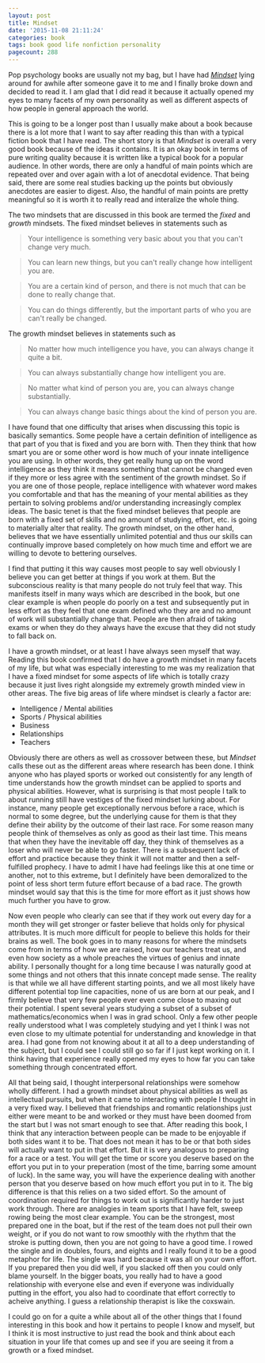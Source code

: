 ```yaml
---
layout: post
title: Mindset
date: '2015-11-08 21:11:24'
categories: book
tags: book good life nonfiction personality
pagecount: 288
---
```


Pop psychology books are usually not my bag, but I have had
[*Mindset*][mindset-amazon] lying around for awhile after
someone gave it to me and I finally broke down and decided to
read it. I am glad that I did read it because it actually opened
my eyes to many facets of my own personality as well as different
aspects of how people in general approach the world.

This is going
to be a longer post than I usually make about a book because
there is a lot more that I want to say after reading this than
with a typical fiction book that I have read. The short story
is that *Mindset* is overall a very good book because of the
ideas it contains. It is an okay book in terms of pure writing
quality because it is written like a typical book for a popular
audience. In other words, there are only a handful of main points
which are repeated over and over again with a lot of anecdotal
evidence. That being said, there are some real studies backing up
the points but obviously anecdotes are easier to digest. Also,
the handful of main points are pretty meaningful so it is worth it
to really read and interalize the whole thing.

The two mindsets that are discussed in this book are termed the
*fixed* and *growth* mindsets. The fixed mindset believes in statements
such as

> Your intelligence is something very basic about you that you can't change very much.

> You can learn new things, but you can't really change how intelligent you are.

> You are a certain kind of person, and there is not much that can be done to really change that.

> You can do things differently, but the important parts of who you are can't really be changed.

The growth  mindset believes in statements such as

> No matter how much intelligence you have, you can always change it quite a bit.

> You can always substantially change how intelligent you are.

> No matter what kind of person you are, you can always change substantially.

> You can always change basic things about the kind of person you are.

I have found that one difficulty that arises when discussing this topic is basically
semantics. Some people have a certain definition of intelligence as that part of
you that is fixed and you are born with. Then they think that how smart you are or some
other word is how much of your innate intelligence you are using. In other words, they
get really hung up on the word intelligence as they think it means something that cannot be
changed even if they more or less agree with the sentiment of the growth mindset. So if you
are one of those people, replace intelligence with whatever word makes you comfortable and that
has the meaning of your mental abilities as they pertain to solving problems and/or understanding
increasingly complex ideas. The basic tenet is that the fixed mindset believes that people are
born with a fixed set of skills and no amount of studying, effort, etc. is going to materially
alter that reality. The growth mindset, on the other hand, believes that we have essentially
unlimited potential and thus our skills can continually improve based completely on how much time
and effort we are willing to devote to bettering ourselves.

I find that putting it this way causes most people to say well obviously I believe you
can get better at things if you work at them. But the subconscious reality is that many
people do not truly feel that way. This manifests itself in many ways which are described
in the book, but one clear example is when people do poorly on a test and subsequently put
in less effort as they feel that one exam defined who they are and no amount of work
will substantially change that. People are then afraid of taking exams or when they do
they always have the excuse that they did not study to fall back on.

I have a growth mindset, or at least I have always seen myself that way. Reading this book
confirmed that I do have a growth mindset in many facets of my life, but what was especially
interesting to me was my realization that I have a fixed mindset for some aspects of life
which is totally crazy because it just lives right alongside my extremely growth minded view
in other areas. The five big areas of life where mindset is clearly a factor are:

* Intelligence / Mental abilities
* Sports / Physical abilities
* Business
* Relationships
* Teachers

Obviously there are others as well as crossover between these, but *Mindset* calls
these out as the different areas where research has been done. I think anyone
who has played sports or worked out consistently for any length of time understands
how the growth mindset can be applied to sports and physical abilities. However,
what is surprising is that most people I talk to about running still have vestiges of
the fixed mindset lurking about. For instance, many people get exceptionally nervous
before a race, which is normal to some degree, but the underlying cause for them
is that they define their ability by the outcome of their last race. For some reason
many people think of themselves as only as good as their last time. This means that
when they have the inevitable off day, they think of themselves as a loser who
will never be able to go faster. There is a subsequent lack of effort and practice
because they think it will not matter and then a self-fulfilled prophecy. I have to
admit I have had feelings like this at one time or another, not to this extreme,
but I definitely have been demoralized to the point of less short term future effort because of
a bad race. The growth mindset would say that this is the time for more effort
as it just shows how much further you have to grow.

Now even people who clearly can see that if they work out every day for a month they will
get stronger or faster believe that holds only for physical attributes. It is much
more difficult for people to believe this holds for their brains as well. The book goes
in to many reasons for where the mindsets come from in terms of how we are raised,
how our teachers treat us, and even how society as a whole preaches the virtues of
genius and innate ability. I personally thought for a long time because I was naturally
good at some things and not others that this innate concept made sense. The reality is
that while we all have different starting points, and we all most likely have different
potential top line capacities, none of us are born at our peak, and I firmly believe
that very few people ever even come close to maxing out their potential. I spent
several years studying a subset of a subset of mathematics/economics when I was in
grad school. Only a few other people really understood what I was completely studying
and yet I think I was not even close to my ultimate potential for understanding
and knowledge in that area. I had gone from not knowing about it at all to a deep understanding
of the subject, but I could see I could still go so far if I just kept working on it.
I think having that experience really opened my eyes to how far you can take something
through concentrated effort.

All that being said, I thought interpersonal relationships were somehow wholly different.
I had a growth mindset about physical abilities as well as intellectual pursuits,
but when it came to interacting with people I thought in a very fixed way. I believed
that friendships and romantic relationships just either were meant to be and worked
or they must have been doomed from the start but I was not smart enough to see that.
After reading this book, I think that any interaction between people can be made to be
enjoyable if both sides want it to be. That does not mean it has to be or that both
sides will actually want to put in that effort. But it is very analogous to preparing
for a race or a test. You will get the time or score you deserve based on the effort
you put in to your preperation (most of the time, barring some amount of luck). In the
same way, you will have the experience dealing with another person that you deserve
based on how much effort you put in to it. The big difference is that this relies on
a two sided effort. So the amount of coordination required for things to work out
is significantly harder to just work through. There are analogies in team sports
that I have felt, sweep rowing being the most clear example. You can be the strongest,
most prepared one in the boat, but if the rest of the team does not pull their own
weight, or if you do not want to row smoothly with the rhythm that the stroke is putting
down, then you are not going to have a good time. I rowed the single and in doubles, fours,
and eights and I really found it to be a good metaphor for life. The single was hard
because it was all on your own effort. If you prepared then you did well, if you slacked off
then you could only blame yourself. In the bigger boats, you really had to have a good
relationship with everyone else and even if everyone was individually putting in the effort,
you also had to coordinate that effort correctly to acheive anything. I guess a relationship
therapist is like the coxswain.

I could go on for a quite a while about all of the other things that I found interesting
in this book and how it pertains to people I know and myself, but I think it is most
instructive to just read the book and think about each situation in your life that comes
up and see if you are seeing it from a growth or a fixed mindset.


[mindset-amazon]:       http://amzn.com/B000FCKPHG

